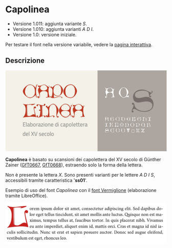 # Capolinea
- Versione 1.011: aggiunta variante _S_.
- Versione 1.010: aggiunta varianti _A D I_.
- Versione 1.0: versione iniziale.

Per testare il font nella versione variabile, vedere la [pagina interattiva](https://m-casanova.github.io/Capolinea/).

## Descrizione
![image](capolinea.jpg)

**Capolinea** è basato su scansioni dei capolettera del XV secolo di Günther Zainer ([GfT0667](https://tw.staatsbibliothek-berlin.de/html/gftview.xql?url=../gft/GfT0667.png&gft=GfT0667),
[GfT0668](https://tw.staatsbibliothek-berlin.de/html/gftview.xql?url=../gft/GfT0668.png&gft=GfT0668)), estraendo solo la forma della lettera.

Non è presente la lettera _X_. Sono presenti varianti per le lettere _A D I S_, accessibili tramite caratteristica '**ss01**'.

Esempio di uso del font _Capolinea_ con il [font Vermiglione](https://github.com/m-casanova/Vermiglione) (elaborazione tramite LibreOffice).

![image](capolinea2.jpg)
